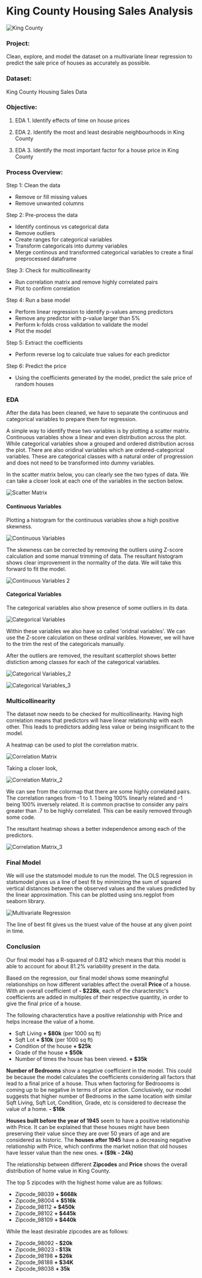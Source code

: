 # King County Housing Sales Analysis

![King County](https://github.com/dicchyant84/Module_2-Final-Project/blob/main/KC.jpg)

### Project: 

Clean, explore, and model the dataset on a multivariate linear regression to predict the sale price of houses as accurately as possible.

### Dataset:

King County Housing Sales Data

### Objective:

1. EDA 1. Identify effects of time on house prices 

2. EDA 2. Identify the most and least desirable neighbourhoods in King County 

3. EDA 3. Identify the most important factor for a house price in King County

### Process Overview:

Step 1: Clean the data
- Remove or fill missing values
- Remove unwanted columns

Step 2: Pre-process the data
- Identify continous vs categorical data
- Remove outliers
- Create ranges for categorical variables
- Transform categoricals into dummy variables
- Merge continous and transformed categorical variables to create a final preprocessed dataframe

Step 3: Check for multicollinearity
- Run correlation matrix and remove highly correlated pairs
- Plot to confirm correlation

Step 4: Run a base model
- Perform linear regression to identify p-values among predictors
- Remove any predictor with p-value larger than 5%
- Perform k-folds cross validation to validate the model
- Plot the model

Step 5: Extract the coefficients
- Perform reverse log to calculate true values for each predictor

Step 6: Predict the price
- Using the coefficients generated by the model, predict the sale price of random houses


### EDA 

After the data has been cleaned, we have to separate the continuous and categorical variables to prepare them for regression.

A simple way to identify these two variables is by plotting a scatter matrix. Continuous variables show a linear and even distribution across the plot. While categorical variables show a grouped and ordered distribution across the plot. There are also oridinal variables which are ordered-categorical variables. These are categorical classes with a natural order of progression and does not need to be transformed into dummy variables. 

In the scatter matrix below, you can clearly see the two types of data. We can take a closer look at each one of the variables in the section below.

![Scatter Matrix](https://github.com/dicchyant84/Module_2-Final-Project/blob/main/Graphs/Scatter_Matrix.png)

#### Continuous Variables

Plotting a histogram for the continuous variables show a high positive skewness. 

![Continuous Variables](https://github.com/dicchyant84/Module_2-Final-Project/blob/main/Graphs/continuous1.png)

The skewness can be corrected by removing the outliers using Z-score calculation and some manual trimming of data. 
The resultant histogram shows clear improvement in the normality of the data. We will take this forward to fit the model.

![Continuous Variables 2](https://github.com/dicchyant84/Module_2-Final-Project/blob/main/Graphs/continuous2.png)

#### Categorical Variables

The categorical variables also show presence of some outliers in its data.

![Categorical Variables](https://github.com/dicchyant84/Module_2-Final-Project/blob/main/Graphs/categorical1.png)

Within these variables we also have so called 'oridnal variables'. We can use the Z-score calculation on these ordinal varibles. However, we will have to the trim the rest of the categoricals manually.

After the outliers are removed, the resultant scatterplot shows better distiction among classes for each of the categorical variables. 

![Categorical Variables_2](https://github.com/dicchyant84/Module_2-Final-Project/blob/main/Graphs/Categorical_Variables_2.png)

![Categorical Variables_3](https://github.com/dicchyant84/Module_2-Final-Project/blob/main/Graphs/Categorical_Variables_3.png)

### Multicollinearity

The dataset now needs to be checked for multicollinearity. Having high correlation means that predictors will have linear relationship with each other. This leads to predictors adding less value or being insignificant to the model. 

A heatmap can be used to plot the correlation matrix.

![Correlation Matrix](https://github.com/dicchyant84/Module_2-Final-Project/blob/main/Graphs/corr1.png)

Taking a closer look,

![Correlation Matrix_2](https://github.com/dicchyant84/Module_2-Final-Project/blob/main/Graphs/corr2.png)

We can see from the colormap that there are some highly correlated pairs. The correlation ranges from -1 to 1. 1 being 100% linearly related and -1 being 100% inversely related. It is common practise to consider any pairs greater than .7 to be highly correlated. This can be easily removed through some code.

The resultant heatmap shows a better independence among each of the predictors.

![Correlation Matrix_3](https://github.com/dicchyant84/Module_2-Final-Project/blob/main/Graphs/corr3.png)

### Final Model

We will use the statsmodel module to run the model. The OLS regression in statsmodel gives us a line of best fit by minimizing the sum of squared vertical distances between the observed values and the values predicted by the linear approximation. This can be plotted using sns.regplot from seaborn library.

![Multivariate Regression](https://github.com/dicchyant84/Module_2-Final-Project/blob/main/Graphs/regression.png)

The line of best fit gives us the truest value of the house at any given point in time. 

### Conclusion

Our final model has a R-squared of 0.812 which means that this model is able to account for about 81.2% variability present in the data.

Based on the regression, our final model shows some meaningful relationships on how different variables affect the overall **Price** of a house. With an overall coefficient of **- $228k**, each of the characterstic's coefficients are added in multiples of their respective quantity, in order to give the final price of a house.

The following characterstics have a positive relationship with Price and helps increase the value of a home.
* Sqft Living **+ $80k** (per 1000 sq ft)
* Sqft Lot **+ $10k** (per 1000 sq ft)      
* Condition of the house **+ $25k**  
* Grade of the house **+ $50k** 
* Number of times the house has been viewed. **+ $35k**  

**Number of Bedrooms** show a negative coefficient in the model. This could be because the model calculates the coefficients considering all factors that lead to a final price of a house. Thus when factoring for Bedroooms is coming up to be negative in terms of price action. Conclusively, our model suggests that higher number of Bedrooms in the same location with similar Sqft Living, Sqft Lot, Condition, Grade, etc is considered to decrease the value of a home. **- $16k**

**Houses built before the year of 1945** seem to have a positive relationship with Price. It can be explained that these houses might have been preserving their value since they are over 50 years of age and are considered as historic. The **houses after 1945** have a decreasing negative relationship with Price, which confirms the market notion that old houses have lesser value than the new ones. **+ ($9k - 24k)**

The relationship between different **Zipcodes** and **Price** shows the overall distribution of home value in King County. 

The top 5 zipcodes with the highest home value are as follows:
* Zipcode_98039	**+ $668k**
* Zipcode_98004 **+ $516k**
* Zipcode_98112	**+ $450k**
* Zipcode_98102	**+ $445k**
* Zipcode_98109 **+ $440k**

While the least desirable zipcodes are as follows:
* Zipcode_98092	**- $20k**
* Zipcode_98023	**- $13k**
* Zipcode_98198	**+ $26k**
* Zipcode_98188	**+ $34K**
* Zipcode_98038 **+ 35k**
